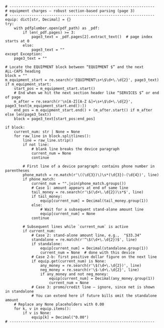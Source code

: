     # ------------------------------------------------------------------
    # equipment charges – robust section‑based parsing (page 3)
    # ------------------------------------------------------------------
    equip: dict[str, Decimal] = {}
    try:
        with pdfplumber.open(pdf_path) as _pdf:
            if len(_pdf.pages) >= 3:
                page3_text = _pdf.pages[2].extract_text()  # page index starts at 0
            else:
                page3_text = ""
    except Exception:
        page3_text = ""

    # Locate the EQUIPMENT block between “EQUIPMENT $” and the next ALL‑CAPS heading
    block = ""
    m_equipment_start = re.search(r'EQUIPMENT\s+\$\d+\.\d{2}', page3_text)
    if m_equipment_start:
        start_pos = m_equipment_start.start()
        # End when we hit the next section header like “SERVICES $” or end of page
        m_after = re.search(r'\n[A-Z][A-Z &]+\s+\$\d+\.\d{2}', page3_text[m_equipment_start.end():])
        end_pos = m_equipment_start.end() + (m_after.start() if m_after else len(page3_text))
        block = page3_text[start_pos:end_pos]

    if block:
        current_num: str | None = None
        for raw_line in block.splitlines():
            line = raw_line.strip()
            if not line:
                # blank line breaks the device paragraph
                current_num = None
                continue

            # First line of a device paragraph: contains phone number in parentheses
            phone_match = re.match(r'\((\d{3})\)\s*(\d{3})-(\d{4})', line)
            if phone_match:
                current_num = "".join(phone_match.groups())
                # Case 1: amount appears at end of same line
                tail_money = re.search(r'\$(\d+\.\d{2})\s*$', line)
                if tail_money:
                    equip[current_num] = Decimal(tail_money.group(1))
                else:
                    # Wait for a subsequent stand‑alone amount line
                    equip[current_num] = None
                continue

            # Subsequent lines while `current_num` is active
            if current_num:
                # Case 2: stand‑alone amount line, e.g.,  "$33.34"
                standalone = re.match(r'^\$(\d+\.\d{2})$', line)
                if standalone:
                    equip[current_num] = Decimal(standalone.group(1))
                    current_num = None  # done with this device
                # Case 2‑b: first positive dollar figure on the next line
                if equip.get(current_num) is None:
                    any_money = re.search(r'\$(\d+\.\d{2})', line)
                    neg_money = re.search(r'\$-\d+\.\d{2}', line)
                    if any_money and not neg_money:
                        equip[current_num] = Decimal(any_money.group(1))
                        current_num = None
                # Case 3: promo/credit line – ignore, since net is shown in standalone
                # You can extend here if future bills omit the standalone amount
        # Replace any None placeholders with 0.00
        for k, v in equip.items():
            if v is None:
                equip[k] = Decimal("0.00")
    # ------------------------------------------------------------------
